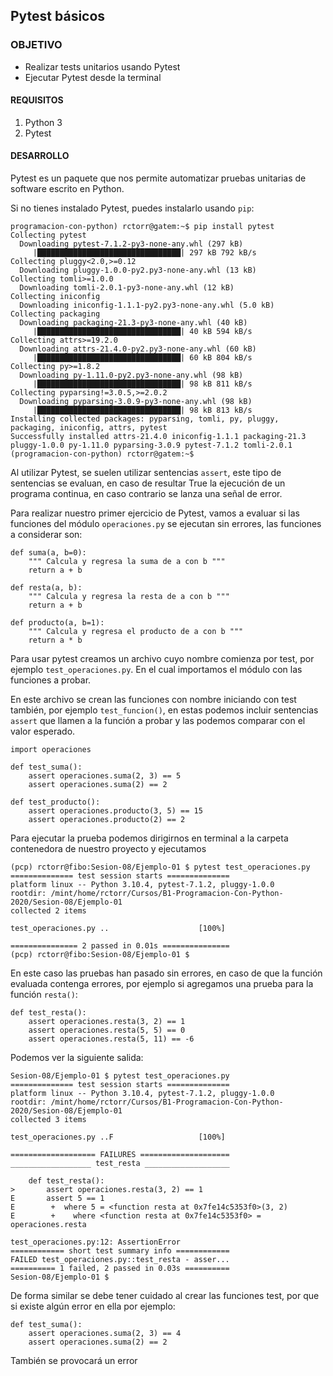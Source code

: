 ## Pytest básicos

### OBJETIVO

- Realizar tests unitarios usando Pytest
- Ejecutar Pytest desde la terminal

#### REQUISITOS

1. Python 3
2. Pytest

#### DESARROLLO

Pytest es un paquete que nos permite automatizar pruebas unitarias de software escrito en Python.

Si no tienes instalado Pytest, puedes instalarlo usando `pip`:

```
programacion-con-python) rctorr@gatem:~$ pip install pytest
Collecting pytest
  Downloading pytest-7.1.2-py3-none-any.whl (297 kB)
     |████████████████████████████████| 297 kB 792 kB/s 
Collecting pluggy<2.0,>=0.12
  Downloading pluggy-1.0.0-py2.py3-none-any.whl (13 kB)
Collecting tomli>=1.0.0
  Downloading tomli-2.0.1-py3-none-any.whl (12 kB)
Collecting iniconfig
  Downloading iniconfig-1.1.1-py2.py3-none-any.whl (5.0 kB)
Collecting packaging
  Downloading packaging-21.3-py3-none-any.whl (40 kB)
     |████████████████████████████████| 40 kB 594 kB/s 
Collecting attrs>=19.2.0
  Downloading attrs-21.4.0-py2.py3-none-any.whl (60 kB)
     |████████████████████████████████| 60 kB 804 kB/s 
Collecting py>=1.8.2
  Downloading py-1.11.0-py2.py3-none-any.whl (98 kB)
     |████████████████████████████████| 98 kB 811 kB/s 
Collecting pyparsing!=3.0.5,>=2.0.2
  Downloading pyparsing-3.0.9-py3-none-any.whl (98 kB)
     |████████████████████████████████| 98 kB 813 kB/s 
Installing collected packages: pyparsing, tomli, py, pluggy, packaging, iniconfig, attrs, pytest
Successfully installed attrs-21.4.0 iniconfig-1.1.1 packaging-21.3 pluggy-1.0.0 py-1.11.0 pyparsing-3.0.9 pytest-7.1.2 tomli-2.0.1
(programacion-con-python) rctorr@gatem:~$ 
```

Al utilizar Pytest, se suelen utilizar sentencias `assert`, este tipo de sentencias se evaluan, en caso de resultar True la ejecución de un programa continua, en caso contrario se lanza una señal de error.

Para realizar nuestro primer ejercicio de Pytest, vamos a evaluar si las funciones del módulo `operaciones.py` se ejecutan sin errores, las funciones a considerar son:

```
def suma(a, b=0):
    """ Calcula y regresa la suma de a con b """
    return a + b

def resta(a, b):
    """ Calcula y regresa la resta de a con b """
    return a + b

def producto(a, b=1):
    """ Calcula y regresa el producto de a con b """
    return a * b
```

Para usar pytest creamos un archivo cuyo nombre comienza por test, por ejemplo `test_operaciones.py`. En el cual importamos el módulo con las funciones a probar.

En este archivo se crean las funciones con nombre iniciando con test también, por ejemplo `test_funcion()`, en estas podemos incluir sentencias `assert` que llamen a la función a probar y las podemos comparar con el valor esperado.

```
import operaciones

def test_suma():
    assert operaciones.suma(2, 3) == 5
    assert operaciones.suma(2) == 2

def test_producto():
    assert operaciones.producto(3, 5) == 15
    assert operaciones.producto(2) == 2
```

Para ejecutar la prueba podemos dirigirnos en terminal a la carpeta contenedora de nuestro proyecto y ejecutamos

```console
(pcp) rctorr@fibo:Sesion-08/Ejemplo-01 $ pytest test_operaciones.py 
============== test session starts ==============
platform linux -- Python 3.10.4, pytest-7.1.2, pluggy-1.0.0
rootdir: /mint/home/rctorr/Cursos/B1-Programacion-Con-Python-2020/Sesion-08/Ejemplo-01
collected 2 items                               

test_operaciones.py ..                    [100%]

=============== 2 passed in 0.01s ===============
(pcp) rctorr@fibo:Sesion-08/Ejemplo-01 $ 
```

En este caso las pruebas han pasado sin errores, en caso de que la función evaluada contenga errores, por ejemplo si agregamos una prueba para la función `resta()`:

```
def test_resta():
    assert operaciones.resta(3, 2) == 1
    assert operaciones.resta(5, 5) == 0
    assert operaciones.resta(5, 11) == -6
```

Podemos ver la siguiente salida:

```
Sesion-08/Ejemplo-01 $ pytest test_operaciones.py 
============== test session starts ==============
platform linux -- Python 3.10.4, pytest-7.1.2, pluggy-1.0.0
rootdir: /mint/home/rctorr/Cursos/B1-Programacion-Con-Python-2020/Sesion-08/Ejemplo-01
collected 3 items                               

test_operaciones.py ..F                   [100%]

=================== FAILURES ====================
__________________ test_resta ___________________

    def test_resta():
>       assert operaciones.resta(3, 2) == 1
E       assert 5 == 1
E        +  where 5 = <function resta at 0x7fe14c5353f0>(3, 2)
E        +    where <function resta at 0x7fe14c5353f0> = operaciones.resta

test_operaciones.py:12: AssertionError
============ short test summary info ============
FAILED test_operaciones.py::test_resta - asser...
========== 1 failed, 2 passed in 0.03s ==========
Sesion-08/Ejemplo-01 $ 
```

De forma similar se debe tener cuidado al crear las funciones test, por que si existe algún error en ella por ejemplo:

```
def test_suma():
    assert operaciones.suma(2, 3) == 4
    assert operaciones.suma(2) == 2
```

También se provocará un error
